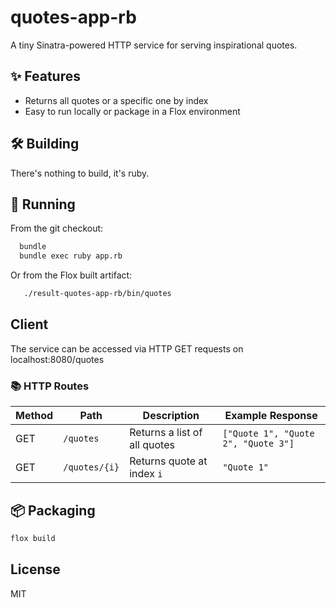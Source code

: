 # quotes-app-rb

A tiny Sinatra-powered HTTP service for serving inspirational quotes.

## ✨ Features

- Returns all quotes or a specific one by index
- Easy to run locally or package in a Flox environment


## 🛠️ Building

There's nothing to build, it's ruby.


## 🏃 Running

From the git checkout: 

```bash
  bundle
  bundle exec ruby app.rb
```

Or from the Flox built artifact:

```bash
   ./result-quotes-app-rb/bin/quotes
```

## Client

The service can be accessed via HTTP GET requests on localhost:8080/quotes

### 📚 HTTP Routes

| Method | Path            | Description                    | Example Response                       |
|--------|------------------|--------------------------------|----------------------------------------|
| GET    | `/quotes`        | Returns a list of all quotes   | `["Quote 1", "Quote 2", "Quote 3"]`    |
| GET    | `/quotes/{i}`    | Returns quote at index `i`     | `"Quote 1"`                            |



## 📦 Packaging

```bash
flox build
```

## License
MIT
